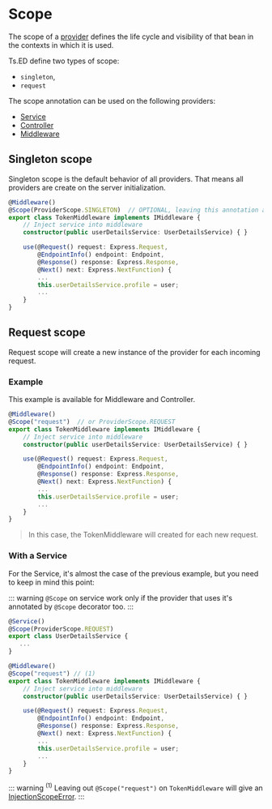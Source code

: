 # Scope

The scope of a [provider](/docs/api/common/di/provider.md) defines the life cycle and visibility of that bean in the contexts in which it is used.

Ts.ED define two types of scope:

- `singleton`,
- `request`

The scope annotation can be used on the following providers:

- [Service](/docs/services/README.md)
- [Controller](/docs/controllers.md)
- [Middleware](/docs/middlewares/README.md)

## Singleton scope

Singleton scope is the default behavior of all providers. That means all providers are create on the server initialization.

```typescript
@Middleware()
@Scope(ProviderScope.SINGLETON)  // OPTIONAL, leaving this annotation a the same behavior
export class TokenMiddleware implements IMiddleware {
    // Inject service into middleware
    constructor(public userDetailsService: UserDetailsService) { }

    use(@Request() request: Express.Request,
        @EndpointInfo() endpoint: Endpoint,
        @Response() response: Express.Response,
        @Next() next: Express.NextFunction) {
        ...
        this.userDetailsService.profile = user;
        ...
    }
}
```

## Request scope

Request scope will create a new instance of the provider for each incoming request.

### Example

This example is available for Middleware and Controller.

```typescript
@Middleware()
@Scope("request")  // or ProviderScope.REQUEST
export class TokenMiddleware implements IMiddleware {
    // Inject service into middleware
    constructor(public userDetailsService: UserDetailsService) { }

    use(@Request() request: Express.Request,
        @EndpointInfo() endpoint: Endpoint,
        @Response() response: Express.Response,
        @Next() next: Express.NextFunction) {
        ...
        this.userDetailsService.profile = user;
        ...
    }
}
```
> In this case, the TokenMiddleware will created for each new request.

### With a Service

For the Service, it's almost the case of the previous example, but you need to keep in mind this point:

::: warning
`@Scope` on service work only if the provider that uses it's annotated by `@Scope` decorator too.
:::

```typescript
@Service()
@Scope(ProviderScope.REQUEST) 
export class UserDetailsService {
   ...
}

@Middleware()
@Scope("request") // (1)
export class TokenMiddleware implements IMiddleware {
    // Inject service into middleware
    constructor(public userDetailsService: UserDetailsService) { }

    use(@Request() request: Express.Request,
        @EndpointInfo() endpoint: Endpoint,
        @Response() response: Express.Response,
        @Next() next: Express.NextFunction) {
        ...
        this.userDetailsService.profile = user;
        ...
    }
}
```
::: warning
<sup>(1)</sup> Leaving out `@Scope("request")` on `TokenMiddleware` will give an [InjectionScopeError](/api/common/di/injectionscopeerror.md).
:::